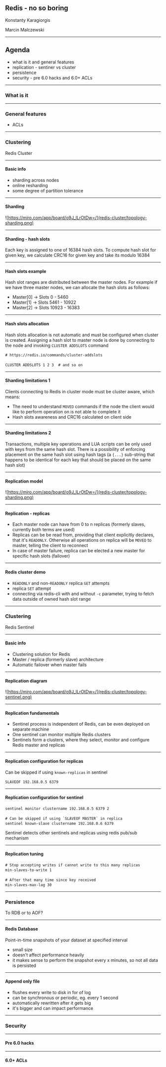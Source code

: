 ## Redis - no so boring

Konstanty Karagiorgis

Marcin Malczewski

---

## Agenda

- what is it and general features
- replication - sentiner vs cluster
- persistence
- security - pre 6.0 hacks and 6.0+ ACLs

---
<!-- What is it section -->
### What is it

---

<!-- General featurs -->
### General features

* ACLs

---

<!-- Redis cluster section -->
### Clustering

Redis Cluster

----

#### Basic info

* sharding across nodes
* online resharding
* some degree of partition tolerance


----
#### Sharding

![https://miro.com/app/board/o9J_lLrOtDw=/](redis-cluster/topology-sharding.png)

----
#### Sharding - hash slots

Each key is assigned to one of 16384 hash slots. To compute hash slot for given key, we calculate CRC16 for given key and take its modulo 16384

----
#### Hash slots example

Hash slot ranges are distributed between the master nodes. For example if we have three master nodes, we can allocate the hash slots as follows:

* Master[0] -> Slots 0 - 5460
* Master[1] -> Slots 5461 - 10922
* Master[2] -> Slots 10923 - 16383

----
#### Hash slots allocation

Hash slots allocation is not automatic and must be configured when cluster is created. Assigning a hash slot to master node is done by connecting to the node and invoking `CLUSTER ADDSLOTS` command
```
# https://redis.io/commands/cluster-addslots

CLUSTER ADDSLOTS 1 2 3  # and so on
```

----
#### Sharding limitations 1

Clients connecting to Redis in cluster mode must be cluster aware, which means:

* The need to understand `MOVED` commands if the node the client would like to perform operation on is not able to complete it
* Hash slots awareness and CRC16 calculated on client side

----
#### Sharding limitations 2

Transactions, multiple key operations and LUA scripts can be only used with keys from the same hash slot. There is a possibility of enforcing placement on the same hash slot using hash tags (a `{...}` sub-string that happens to be identical for each key that should be placed on the same hash slot)

----
#### Replication model

![https://miro.com/app/board/o9J_lLrOtDw=/](redis-cluster/topology-sharding.png)

----
#### Replication - replicas

* Each master node can have from 0 to n replicas (formerly slaves, currently both terms are used)
* Replicas can be be read from, providing that client explicitly declares, that it's `READONLY`. Otherwise all operations on replica will be `MOVED` to master, telling the client to reconnect
* In case of master failure, replica can be elected a new master for specific hash slots (failover)

----
#### Redis cluster demo

* `READONLY` and non-`READONLY` replica `GET` attempts
* replica `SET` attempt
* connecting via redis-cli with and without `-c` parameter, trying to fetch data outside of owned hash slot range


---

<!-- Redis sentinel section -->
### Clustering

Redis Sentinel

----

#### Basic info

* Clustering solution for Redis
* Master / replica (formerly slave) architecture
* Automatic failover when master fails


----

#### Replication diagram

![https://miro.com/app/board/o9J_lLrOtDw=/](redis-cluster/topology-sentinel.png)

----

#### Replication fundamentals

* Sentinel process is independent of Redis, can be even deployed on separate machine
* One sentinel can monitor multiple Redis clusters
* Sentinels form a clusters, where they select, monitor and configure Redis master and replicas

----
#### Replication configuration for replicas

Can be skipped if using `known-replicas` in sentinel

```
SLAVEOF 192.168.0.5 6379
```

----
#### Replication configuration for sentinel

```
sentinel monitor clustername 192.168.0.5 6379 2

# Can be skipped if using `SLAVEOF MASTER` in replica
sentinel known-slave clustername 192.168.0.6 6379
```

Sentinel detects other sentinels and replicas using redis pub/sub mechanism

----
#### Replication tuning

```
# Stop accepting writes if cannot write to this many replicas
min-slaves-to-write 1

# After that many time since key received
min-slaves-max-lag 30
```

---

<!-- Persistence section -->
### Persistence

To RDB or to AOF?

----
#### Redis Database

Point-in-time snapshots of your dataset at specified interval

* small size
* doesn't affect performance heavily
* it makes sense to perform the snapshot every x minutes, so not all data is persisted

----
#### Append only file

* flushes every write to disk in for of log
* can be synchronous or periodic, eg. every 1 second
* automatically rewritten after it gets big
* it's bigger and can impact performance

---
<!-- Security section -->
### Security

----

#### Pre 6.0 hacks

----

#### 6.0+ ACLs
